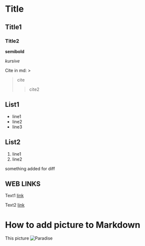 # Title

## Title1

### Title2

**semibold**

*kursive*

Cite in md: >
> cite
>>cite2

## List1
* line1
* line2
* line3

## List2
1. line1
2. line2

something added for diff

## WEB LINKS

Text1 [link](http.example.com)

Text2 [link](http.example.com "Всплывающая поддсказка")

# How to add picture to Markdown

This picture
![Paradise](maldivi.jpg)